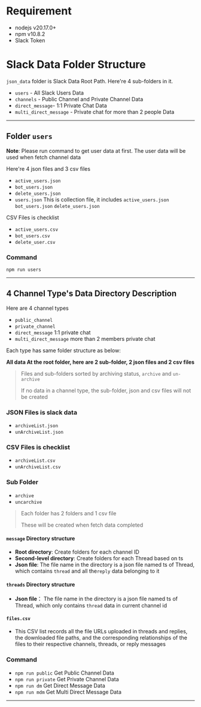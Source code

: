 # Requirement
- nodejs v20.17.0+
- npm v10.8.2
- Slack Token

# Slack Data Folder Structure
`json_data` folder is Slack Data Root Path. Here're 4 sub-folders in it. 
- `users` - All Slack Users Data
- `channels` - Public Channel and Private Channel Data
- `direct_message`- 1:1 Private Chat Data
- `multi_direct_message` - Private chat for more than 2 people Data
---
## Folder `users`

**Note**: Please run command to get user data at first. The user data will be used when fetch channel data

Here're 4 json files and 3 csv files
- `active_users.json`
- `bot_users.json`
- `delete_users.json`
- `users.json` This is collection file, it includes `active_users.json` `bot_users.json` `delete_users.json`

CSV Files is checklist
- `active_users.csv`
- `bot_users.csv`
- `delete_user.csv`

### Command
```
npm run users
```

---
## 4 Channel Type's Data Directory Description
Here are 4 channel types
- `public_channel`
- `private_channel`
- `direct_message` 1:1 private chat
- `multi_direct_message` more than 2 members private chat

Each type has same folder structure as below:

**All data At the root folder, here are 2 sub-folder, 2 json files and 2 csv files**

> Files and sub-folders sorted by archiving status, `archive` and `un-archive`
> 
> If no data in a channel type, the sub-folder, json and csv files will not be created

### JSON Files is slack data
- `archiveList.json`
- `unArchiveList.json`

### CSV Files is checklist
- `archiveList.csv`
- `unArchiveList.csv`

### Sub Folder
- `archive`
- `uncarchive`

>Each folder has 2 folders and 1 csv file
>
>These will be created when fetch data completed

#### `message` Directory structure
- **Root directory**: Create folders for each channel ID
- **Second-level directory**: Create folders for each Thread based on ts
- **Json file**: The file name in the directory is a json file named ts of Thread, which contains `thread` and all the`reply` data belonging to it

#### `threads` Directory structure
- **Json file**： The file name in the directory is a json file named ts of Thread, which only contains `thread` data 
  in current channel id

#### `files.csv` 
- This CSV list records all the file URLs uploaded in threads and replies, the downloaded file paths, and the corresponding relationships of the files to their respective channels, threads, or reply messages

### Command
- `npm run public` Get Public Channel Data
- `npm run private` Get Private Channel Data
- `npm run dm` Get Direct Message Data
- `npm run mdm` Get Multi Direct Message Data


---



